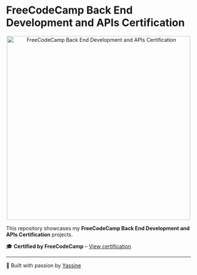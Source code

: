 # FreeCodeCamp Back End Development and APIs Certification  

<p align="center">
  <img src="https://i.ibb.co/7tWc9RYJ/quality-certif.png" alt="FreeCodeCamp Back End Development and APIs Certification" width="500">
</p>  

This repository showcases my **FreeCodeCamp Back End Development and APIs Certification** projects.  

🎓 **Certified by FreeCodeCamp** – [View certification](https://www.freecodecamp.org/certification/yassinehouta/quality-assurance-v7)  

---  

🚀 Built with passion by [Yassine](https://github.com/yassinht)  